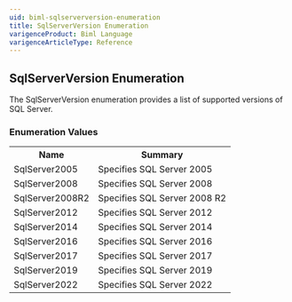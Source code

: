 ```yaml
---
uid: biml-sqlserverversion-enumeration
title: SqlServerVersion Enumeration
varigenceProduct: Biml Language
varigenceArticleType: Reference
---
```


## SqlServerVersion Enumeration<div class="LanguageSummary"><div class ="SummaryItem">The SqlServerVersion enumeration provides a list of supported versions of SQL Server.</div></div><div class="EnumValueGroup">### Enumeration Values<table id="EnumValue" class="MemberList"><tbody><tr><th class="MemberNameColumnHeader">Name</th><th class="MemberSummaryColumnHeader">Summary</th></tr><tr class="cd0"><td class="MemberName">SqlServer2005</td><td class="MemberSummary"><div class ="SummaryItem">Specifies SQL Server 2005</div> </td></tr><tr class="cd1"><td class="MemberName">SqlServer2008</td><td class="MemberSummary"><div class ="SummaryItem">Specifies SQL Server 2008</div> </td></tr><tr class="cd0"><td class="MemberName">SqlServer2008R2</td><td class="MemberSummary"><div class ="SummaryItem">Specifies SQL Server 2008 R2</div> </td></tr><tr class="cd1"><td class="MemberName">SqlServer2012</td><td class="MemberSummary"><div class ="SummaryItem">Specifies SQL Server 2012</div> </td></tr><tr class="cd0"><td class="MemberName">SqlServer2014</td><td class="MemberSummary"><div class ="SummaryItem">Specifies SQL Server 2014</div> </td></tr><tr class="cd1"><td class="MemberName">SqlServer2016</td><td class="MemberSummary"><div class ="SummaryItem">Specifies SQL Server 2016</div> </td></tr><tr class="cd0"><td class="MemberName">SqlServer2017</td><td class="MemberSummary"><div class ="SummaryItem">Specifies SQL Server 2017</div> </td></tr><tr class="cd1"><td class="MemberName">SqlServer2019</td><td class="MemberSummary"><div class ="SummaryItem">Specifies SQL Server 2019</div> </td></tr><tr class="cd0"><td class="MemberName">SqlServer2022</td><td class="MemberSummary"><div class ="SummaryItem">Specifies SQL Server 2022</div> </td></tr></tbody></table></div>